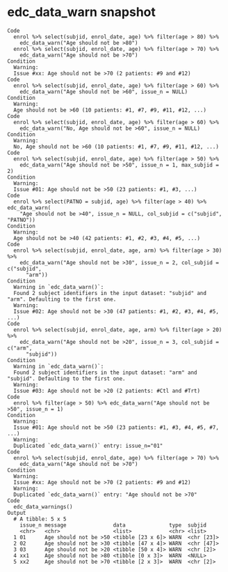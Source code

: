 # edc_data_warn snapshot

    Code
      enrol %>% select(subjid, enrol_date, age) %>% filter(age > 80) %>%
        edc_data_warn("Age should not be >80")
      enrol %>% select(subjid, enrol_date, age) %>% filter(age > 70) %>%
        edc_data_warn("Age should not be >70")
    Condition
      Warning:
      Issue #xx: Age should not be >70 (2 patients: #9 and #12)
    Code
      enrol %>% select(subjid, enrol_date, age) %>% filter(age > 60) %>%
        edc_data_warn("Age should not be >60", issue_n = NULL)
    Condition
      Warning:
      Age should not be >60 (10 patients: #1, #7, #9, #11, #12, ...)
    Code
      enrol %>% select(subjid, enrol_date, age) %>% filter(age > 60) %>%
        edc_data_warn("No, Age should not be >60", issue_n = NULL)
    Condition
      Warning:
      No, Age should not be >60 (10 patients: #1, #7, #9, #11, #12, ...)
    Code
      enrol %>% select(subjid, enrol_date, age) %>% filter(age > 50) %>%
        edc_data_warn("Age should not be >50", issue_n = 1, max_subjid = 2)
    Condition
      Warning:
      Issue #01: Age should not be >50 (23 patients: #1, #3, ...)
    Code
      enrol %>% select(PATNO = subjid, age) %>% filter(age > 40) %>% edc_data_warn(
        "Age should not be >40", issue_n = NULL, col_subjid = c("subjid", "PATNO"))
    Condition
      Warning:
      Age should not be >40 (42 patients: #1, #2, #3, #4, #5, ...)
    Code
      enrol %>% select(subjid, enrol_date, age, arm) %>% filter(age > 30) %>%
        edc_data_warn("Age should not be >30", issue_n = 2, col_subjid = c("subjid",
          "arm"))
    Condition
      Warning in `edc_data_warn()`:
      Found 2 subject identifiers in the input dataset: "subjid" and "arm". Defaulting to the first one.
      Warning:
      Issue #02: Age should not be >30 (47 patients: #1, #2, #3, #4, #5, ...)
    Code
      enrol %>% select(subjid, enrol_date, age, arm) %>% filter(age > 20) %>%
        edc_data_warn("Age should not be >20", issue_n = 3, col_subjid = c("arm",
          "subjid"))
    Condition
      Warning in `edc_data_warn()`:
      Found 2 subject identifiers in the input dataset: "arm" and "subjid". Defaulting to the first one.
      Warning:
      Issue #03: Age should not be >20 (2 patients: #Ctl and #Trt)
    Code
      enrol %>% filter(age > 50) %>% edc_data_warn("Age should not be >50", issue_n = 1)
    Condition
      Warning:
      Issue #01: Age should not be >50 (23 patients: #1, #3, #4, #5, #7, ...)
      Warning:
      Duplicated `edc_data_warn()` entry: issue_n="01"
    Code
      enrol %>% select(subjid, enrol_date, age) %>% filter(age > 70) %>%
        edc_data_warn("Age should not be >70")
    Condition
      Warning:
      Issue #xx: Age should not be >70 (2 patients: #9 and #12)
      Warning:
      Duplicated `edc_data_warn()` entry: "Age should not be >70"
    Code
      edc_data_warnings()
    Output
      # A tibble: 5 x 5
        issue_n message               data              type  subjid    
        <chr>   <chr>                 <list>            <chr> <list>    
      1 01      Age should not be >50 <tibble [23 x 6]> WARN  <chr [23]>
      2 02      Age should not be >30 <tibble [47 x 4]> WARN  <chr [47]>
      3 03      Age should not be >20 <tibble [50 x 4]> WARN  <chr [2]> 
      4 xx1     Age should not be >80 <tibble [0 x 3]>  WARN  <NULL>    
      5 xx2     Age should not be >70 <tibble [2 x 3]>  WARN  <chr [2]> 

